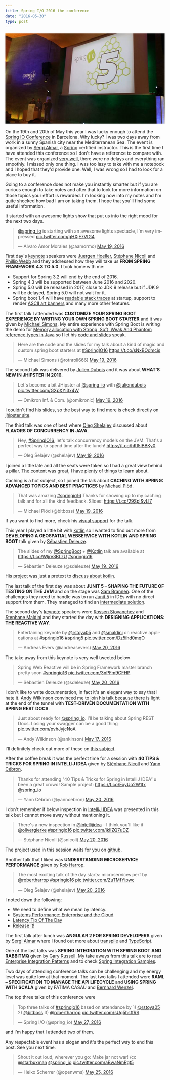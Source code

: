 ```yaml
---
title: Spring I/O 2016 the conference
date: "2016-05-30"
type: post
---
```


![Featured imaged][featured-image]

On the 19th and 20th of May this year I was lucky enough to attend the [Spring IO Conference][spring-io-conference] in Barcelona. Why lucky? I was two days away from work in a sunny Spanish city near the Mediterranean Sea. The event is organized by [Sergi Almar][sergi-almar-twitter], a [Spring][spring-io] certified instructor. This is the first time I have attended  this conference so I don't have a reference to compare with. The event was organized [very well][spring-io-agenda], there were no delays and everything ran smoothly. I missed only one thing. I was too lazy to take with me a notebook and I hoped that they'd provide one. Well, I was wrong so I had to look for a place to buy it.

Going to a conference does not make you instantly smarter but if you are curious enough to take notes and after that to look for more information on those topics your effort is rewarded. I'm looking now into my notes and I'm quite shocked how bad I am on taking them. I hope that you'll find some useful information.

It started with an awesome lights show that put us into the right mood for the next two days.

<blockquote class="twitter-video" data-lang="en"><p lang="en" dir="ltr"><a href="https://twitter.com/spring_io">@spring_io</a> is starting with an awesome lights spectacle, I&#39;m very impressed <a href="https://t.co/gHXjE7VtG4">pic.twitter.com/gHXjE7VtG4</a></p>&mdash; Alvaro Amor Morales (@aamormo) <a href="https://twitter.com/aamormo/status/733194736878653440">May 19, 2016</a></blockquote>

First day's [keynote][keynote-wiki] speakers were [Juergen Hoeller][juergen-hoeller-springio], [Stéphane Nicoll][stéphane-nicoll-springio] and [Phillip Webb][phillip-webb-springio] and they addressed how they will take us **FROM SPRING FRAMEWORK 4.3 TO 5.0**. I took home with me:

* Support for Spring 3.2 will end by the end of 2016.
* Spring 4.3 will be supported between June 2016 and 2020.
* Spring 5.0 will be released in 2017, close to JDK 9 release but if JDK 9 will be delayed, Spring 5.0 will not wait for it.
* Spring boot 1.4 will have [readable stack traces][spring-boot-1.4-analysis-of-startup-failures] at startup, support to render [ASCII art banners][spring-boot-1.4-image-banners] and many more other features.

The first talk I attended was **CUSTOMIZE YOUR SPRING BOOT EXPERIENCE BY WRITING YOUR OWN SPRING BOOT STARTER** and it was given by [Michael Simons][michael-simons-springio]. My entire experience with Spring Boot is writing the demo for [Memory allocation with Strong, Soft, Weak And Phantom reference types in Java][memory-allocation-strong-soft-weak-phantom-reference-types-java] so I let his [code and slides][michael-simons-springio-code-slides]  speak.

<blockquote class="twitter-tweet" data-lang="en"><p lang="en" dir="ltr">Here are the code and the slides for my talk about a kind of magic and custom spring boot starters at <a href="https://twitter.com/hashtag/SpringIO16?src=hash">#SpringIO16</a> <a href="https://t.co/sNxBOdmcis">https://t.co/sNxBOdmcis</a></p>&mdash; Michael Simons (@rotnroll666) <a href="https://twitter.com/rotnroll666/status/733239965698625536">May 19, 2016</a></blockquote>

The second talk was delivered by [Julien Dubois][julien-dubois-springio] and it was about **WHAT’S NEW IN JHIPSTER IN 2016**.

<blockquote class="twitter-tweet" data-lang="en"><p lang="en" dir="ltr">Let&#39;s become a bit JHipster at <a href="https://twitter.com/spring_io">@spring_io</a> with <a href="https://twitter.com/juliendubois">@juliendubois</a> <a href="https://t.co/GXpXYI3x4W">pic.twitter.com/GXpXYI3x4W</a></p>&mdash; Omikron Inf. &amp; Com. (@omikronic) <a href="https://twitter.com/omikronic/status/733236554395750400">May 19, 2016</a></blockquote>

I couldn't find his slides, so the best way to find more is check directly on [jhipster site][jhipster].

The third talk was one of best where [Oleg Shelajev][oleg-shelajev-springio] discussed about **FLAVORS OF CONCURRENCY IN JAVA**.

<blockquote class="twitter-tweet" data-lang="en"><p lang="en" dir="ltr">Hey, <a href="https://twitter.com/hashtag/SpringIO16?src=hash">#SpringIO16</a>, let&#39;s talk concurrency models on the JVM. That&#39;s a perfect way to spend time after the lunch! <a href="https://t.co/hKI5IBBKy0">https://t.co/hKI5IBBKy0</a></p>&mdash; Oleg Šelajev (@shelajev) <a href="https://twitter.com/shelajev/status/733258848723738624">May 19, 2016</a></blockquote>

I joined a little late and all the seats were taken so I had a great view behind a pillar. [The content][flavors-of-concurrency-in-java-spring-io-16] was great, I have plenty of things to learn about.

Caching is a hot subject, so I joined the talk about **CACHING WITH SPRING: ADVANCED TOPICS AND BEST PRACTICES** by [Michael Plöd][michael-plod-springio].

<blockquote class="twitter-tweet" data-lang="en"><p lang="en" dir="ltr">That was amazing <a href="https://twitter.com/hashtag/springio16?src=hash">#springio16</a> Thanks for showing up to my caching talk and for all the kind feedback. Slides: <a href="https://t.co/29SplSvLI7">https://t.co/29SplSvLI7</a></p>&mdash; Michael Plöd (@bitboss) <a href="https://twitter.com/bitboss/status/733309143050813440">May 19, 2016</a></blockquote>

If you want to find more, check his [visual support][michael-plod-springio-slides] for the talk.

This year I played a little bit with [kotlin][kotlinlang] so I wanted to find out more from **DEVELOPING A GEOSPATIAL WEBSERVICE WITH KOTLIN AND SPRING BOOT** talk given by [Sébastien Deleuze][sebastien-deleuze-springio].

<blockquote class="twitter-tweet" data-lang="en"><p lang="en" dir="ltr">The slides of my <a href="https://twitter.com/springboot">@SpringBoot</a> + <a href="https://twitter.com/kotlin">@Kotlin</a> talk are available at <a href="https://t.co/Wljre3BLzU">https://t.co/Wljre3BLzU</a> <a href="https://twitter.com/hashtag/springio16?src=hash">#springio16</a></p>&mdash; Sébastien Deleuze (@sdeleuze) <a href="https://twitter.com/sdeleuze/status/733396165299933184">May 19, 2016</a></blockquote>

His [project][geospatial-messenger] was just a pretext to [discuss about kotlin][developing-a-geospatial-webservice-with-spring-boot-and-kotlin].

The last talk of the first day was about **JUNIT 5 – SHAPING THE FUTURE OF TESTING ON THE JVM** and on the stage was [Sam Brannen][sam-brannen-springio].
One of the challenges they need to handle was to run [Junit 5][junit5] in IDEs with no direct support from them. They managed to find an [intermediate solution][junit5-running-tests-ides].

The second day's [keynote][keynote-wiki] speakers were [Rossen Stoyanchev][rossen-stoyanchev-springio] and [Stephane Maldini][stephane-maldini-springio] and they started the day with **DESIGNING APPLICATIONS: THE REACTIVE WAY**.

<blockquote class="twitter-tweet" data-lang="en"><p lang="en" dir="ltr">Entertaining keynote by <a href="https://twitter.com/rstoya05">@rstoya05</a> and <a href="https://twitter.com/smaldini">@smaldini</a> on reactive applications at <a href="https://twitter.com/hashtag/springio16?src=hash">#springio16</a> <a href="https://twitter.com/hashtag/spring5?src=hash">#spring5</a> <a href="https://t.co/Dz5ihd0mqO">pic.twitter.com/Dz5ihd0mqO</a></p>&mdash; Andreas Evers (@andreasevers) <a href="https://twitter.com/andreasevers/status/733559870528442368">May 20, 2016</a></blockquote>

The take away from this keynote is very well tweeted below

<blockquote class="twitter-tweet" data-lang="en"><p lang="en" dir="ltr">Spring Web Reactive will be in Spring Framework master branch pretty soon <a href="https://twitter.com/hashtag/springio16?src=hash">#springio16</a> <a href="https://t.co/3nPFm9CFHP">pic.twitter.com/3nPFm9CFHP</a></p>&mdash; Sébastien Deleuze (@sdeleuze) <a href="https://twitter.com/sdeleuze/status/733567517113778178">May 20, 2016</a></blockquote>

I don't like to write documentation, in fact it's an elegant way to say that I hate it. [Andy Wilkinson][andy-wilkinson-springio] convinced me to join his talk because there is light at the end of the tunnel with **TEST-DRIVEN DOCUMENTATION WITH SPRING REST DOCS**.

<blockquote class="twitter-tweet" data-lang="en"><p lang="en" dir="ltr">Just about ready for <a href="https://twitter.com/spring_io">@spring_io</a>. I’ll be talking about Spring REST Docs. Losing your swagger can be a good thing <a href="https://t.co/pvhJyjcNoA">pic.twitter.com/pvhJyjcNoA</a></p>&mdash; Andy Wilkinson (@ankinson) <a href="https://twitter.com/ankinson/status/732514550822670336">May 17, 2016</a></blockquote>

I'll definitely check out more of these on [this subject][spring-rest-docs].

After the coffee break it was the perfect time for a session with **40 TIPS & TRICKS FOR SPRING IN INTELLIJ IDEA** given by [Stéphane Nicoll][stéphane-nicoll-springio] and [Yann Cébron][yann-cebron-springio].

<blockquote class="twitter-tweet" data-lang="en"><p lang="en" dir="ltr">Thanks for attending &quot;40 Tips &amp; Tricks for Spring in IntelliJ IDEA“ u been a great crowd! Sample project: <a href="https://t.co/ExyUo2W1tx">https://t.co/ExyUo2W1tx</a> <a href="https://twitter.com/spring_io">@spring_io</a></p>&mdash; Yann Cébron (@yanncebron) <a href="https://twitter.com/yanncebron/status/733608975149715456">May 20, 2016</a></blockquote>

I don't remember if below inspection in [IntelliJ IDEA][idea-ide] was presented in this talk but I cannot move away without mentioning it.

<blockquote class="twitter-tweet" data-lang="en"><p lang="en" dir="ltr">There&#39;s a new inspection in <a href="https://twitter.com/intellijidea">@intellijidea</a> - I think you&#39;ll like it <a href="https://twitter.com/olivergierke">@olivergierke</a> <a href="https://twitter.com/hashtag/springio16?src=hash">#springio16</a> <a href="https://t.co/jklIZQ7uDZ">pic.twitter.com/jklIZQ7uDZ</a></p>&mdash; Stéphane Nicoll (@snicoll) <a href="https://twitter.com/snicoll/status/733606491576471556">May 20, 2016</a></blockquote>

The project used in this session waits for you on [github][yann-cebron-springio-project].

Another talk that I liked was **UNDERSTANDING MICROSERVICE PERFORMANCE** given by [Rob Harrop][rob-rarrop-springio].

<blockquote class="twitter-tweet" data-lang="en"><p lang="en" dir="ltr">The most exciting talk of the day starts: microservices perf by <a href="https://twitter.com/robertharrop">@robertharrop</a> <a href="https://twitter.com/hashtag/springio16?src=hash">#springio16</a> <a href="https://t.co/ZuTMfYlpwc">pic.twitter.com/ZuTMfYlpwc</a></p>&mdash; Oleg Šelajev (@shelajev) <a href="https://twitter.com/shelajev/status/733607737725161472">May 20, 2016</a></blockquote>

I noted down the following:

* We need to define what we mean by latency.
* [Systems Performance: Enterprise and the Cloud][sysperfbook]
* [Latency Tip Of The Day][latencytipoftheday-most-page-loads]
* [Release It!][release-it-book]

The first talk after lunch was **ANGULAR 2 FOR SPRING DEVELOPERS** given by [Sergi Almar][sergi-almar-twitter] where I found out more about [transpile][transpiler] and [TypeScript][typescriptlang].

One of the last talks was **SPRING INTEGRATION WITH SPRING BOOT AND RABBITMQ** given by [Gary Russell][gary-russell-springio]. My take aways from this talk are to read [Enterprise Integration Patterns][enterprise-integration-patterns-book] and to check [Spring Integration Samples][spring-integration-samples-code].

Two days of attending conference talks can be challenging and my energy level was quite low at that moment. The last two talks I attended were **RAML – SPECIFICATION TO MANAGE THE API LIFECYCLE** and **USING SPRING WITH SCALA** given by FÁTIMA CASAÚ and [Bernhard Wenzel][bernhard-wenzel-springio].

The top three talks of this conference were

<blockquote class="twitter-tweet" data-lang="en"><p lang="en" dir="ltr">Top three talks of <a href="https://twitter.com/hashtag/springio16?src=hash">#springio16</a> based on attendance by 1) <a href="https://twitter.com/rstoya05">@rstoya05</a> 2) <a href="https://twitter.com/bitboss">@bitboss</a> 3) <a href="https://twitter.com/robertharrop">@robertharrop</a> <a href="https://t.co/sUg5hsffRS">pic.twitter.com/sUg5hsffRS</a></p>&mdash; Spring I/O (@spring_io) <a href="https://twitter.com/spring_io/status/736119114025078784">May 27, 2016</a></blockquote>

and I'm happy that I attended  two of them.

Any respectable event has a slogan and it's the perfect way to end this post. See you next time.

<blockquote class="twitter-tweet" data-lang="en"><p lang="en" dir="ltr">Shout it out loud, wherever you go: Make jar not war! /cc <a href="https://twitter.com/starbuxman">@starbuxman</a> <a href="https://twitter.com/spring_io">@spring_io</a> <a href="https://t.co/aBwaNmRgt5">pic.twitter.com/aBwaNmRgt5</a></p>&mdash; Heiko Scherrer (@openwms) <a href="https://twitter.com/openwms/status/735413091337408512">May 25, 2016</a></blockquote>

[featured-image]: spring-io-2016.jpg
[spring-io-conference]: http://www.springio.net/
[spring-io-agenda]: http://www.springio.net/agenda/
[sergi-almar-twitter]: https://twitter.com/sergialmar
[spring-io]: https://spring.io/
[keynote-wiki]: https://en.wikipedia.org/wiki/Keynote
[juergen-hoeller-springio]: http://www.springio.net/speaker/juergen-hoeller/
[stéphane-nicoll-springio]: http://www.springio.net/speaker/stephane-nicoll/
[phillip-webb-springio]: http://www.springio.net/speaker/phillip-webb/
[spring-boot-1.4-analysis-of-startup-failures]: https://github.com/spring-projects/spring-boot/wiki/Spring-Boot-1.4.0-M1-Release-Notes#analysis-of-startup-failures
[spring-boot-1.4-image-banners]: https://github.com/spring-projects/spring-boot/wiki/Spring-Boot-1.4.0-M2-Release-Notes#image-banners
[michael-simons-springio]: http://www.springio.net/speaker/michael-simons/
[memory-allocation-strong-soft-weak-phantom-reference-types-java]: /memory-allocation-strong-soft-weak-phantom-reference-types-java
[michael-simons-springio-code-slides]: https://github.com/michael-simons/springio2016
[julien-dubois-springio]: http://www.springio.net/speaker/julien-dubois/
[jhipster]: http://jhipster.github.io/
[oleg-shelajev-springio]: http://www.springio.net/speaker/oleg-shelajev/
[flavors-of-concurrency-in-java-spring-io-16]: https://speakerdeck.com/shelajev/flavors-of-concurrency-in-java-spring-io-16
[michael-plod-springio]: http://www.springio.net/speaker/michael-plod/
[michael-plod-springio-slides]: https://www.innoq.com/de/talks/2016/05/caching-spring-best-practices/
[kotlinlang]: https://kotlinlang.org/
[sebastien-deleuze-springio]: http://www.springio.net/speaker/sebastien-deleuze/
[developing-a-geospatial-webservice-with-spring-boot-and-kotlin]: https://speakerdeck.com/sdeleuze/developing-a-geospatial-webservice-with-spring-boot-and-kotlin
[geospatial-messenger]: https://github.com/sdeleuze/geospatial-messenger
[sam-brannen-springio]: http://www.springio.net/speaker/sam-brannen/
[junit5]: http://junit.org/junit5/
[junit5-running-tests-ides]: http://junit.org/junit5/docs/snapshot/user-guide/#running-tests
[rossen-stoyanchev-springio]: http://www.springio.net/speaker/rossen-stoyanchev/
[stephane-maldini-springio]: http://www.springio.net/speaker/stephane-maldini/
[andy-wilkinson-springio]: http://www.springio.net/speaker/andy-wilkinson/
[spring-rest-docs]: http://www.baeldung.com/spring-rest-docs
[yann-cebron-springio]: http://www.springio.net/speaker/yann-cebron/
[yann-cebron-springio-project]: https://github.com/YannCebron/springtricks
[idea-ide]: https://www.jetbrains.com/idea/
[rob-rarrop-springio]: http://www.springio.net/speaker/rob-harrop/
[sysperfbook]: http://www.brendangregg.com/sysperfbook.html
[latencytipoftheday-most-page-loads]: http://latencytipoftheday.blogspot.ro/2014/06/latencytipoftheday-most-page-loads.html
[release-it-book]: http://www.amazon.com/Release-Production-Ready-Software-Pragmatic-Programmers/dp/0978739213
[transpiler]: https://en.wikipedia.org/wiki/Source-to-source_compiler
[typescriptlang]: https://www.typescriptlang.org/
[gary-russell-springio]: http://www.springio.net/speaker/gary-russell/
[enterprise-integration-patterns-book]: http://www.amazon.com/Enterprise-Integration-Patterns-Designing-Deploying/dp/0321200683?ie=UTF8&qid=&ref_=tmm_hrd_title_0&sr=
[spring-integration-samples-code]: https://github.com/spring-projects/spring-integration-samples
[bernhard-wenzel-springio]: http://www.springio.net/speaker/bernhard-wenzel/